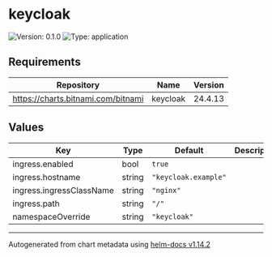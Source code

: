 # keycloak

![Version: 0.1.0](https://img.shields.io/badge/Version-0.1.0-informational?style=flat-square) ![Type: application](https://img.shields.io/badge/Type-application-informational?style=flat-square)

## Requirements

| Repository | Name | Version |
|------------|------|---------|
| https://charts.bitnami.com/bitnami | keycloak | 24.4.13 |

## Values

| Key | Type | Default | Description |
|-----|------|---------|-------------|
| ingress.enabled | bool | `true` |  |
| ingress.hostname | string | `"keycloak.example"` |  |
| ingress.ingressClassName | string | `"nginx"` |  |
| ingress.path | string | `"/"` |  |
| namespaceOverride | string | `"keycloak"` |  |

----------------------------------------------
Autogenerated from chart metadata using [helm-docs v1.14.2](https://github.com/norwoodj/helm-docs/releases/v1.14.2)
